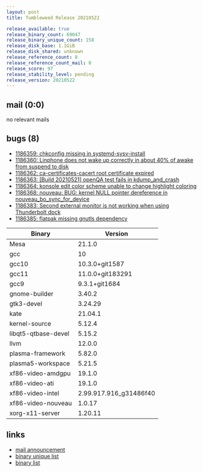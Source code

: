 ```yaml
---
layout: post
title: Tumbleweed Release 20210522

release_available: true
release_binary_count: 69047
release_binary_unique_count: 158
release_disk_base: 1.1GiB
release_disk_shared: unknown
release_reference_count: 8
release_reference_count_mail: 0
release_score: 97
release_stability_level: pending
release_version: 20210522
---
```


## mail (0:0)

no relevant mails

## bugs (8)

<!--more-->

- [1186359: chkconfig missing in systemd-sysv-install](https://bugzilla.opensuse.org/show_bug.cgi?id=1186359)
- [1186360: Linphone does not wake up correctly in about 40% of awake from suspend to disk](https://bugzilla.opensuse.org/show_bug.cgi?id=1186360)
- [1186362: ca-certificates-cacert root certificate expired](https://bugzilla.opensuse.org/show_bug.cgi?id=1186362)
- [1186363: \[Build 20210521\] openQA test fails in kdump_and_crash](https://bugzilla.opensuse.org/show_bug.cgi?id=1186363)
- [1186364: konsole edit color scheme unable to change highlight coloring](https://bugzilla.opensuse.org/show_bug.cgi?id=1186364)
- [1186368: nouveau: BUG: kernel NULL pointer dereference in nouveau_bo_sync_for_device](https://bugzilla.opensuse.org/show_bug.cgi?id=1186368)
- [1186383: Second external monitor is not working when using Thunderbolt dock](https://bugzilla.opensuse.org/show_bug.cgi?id=1186383)
- [1186385: flatpak missing gnutls dependency](https://bugzilla.opensuse.org/show_bug.cgi?id=1186385)

Binary | Version
--- | ---
Mesa | 21.1.0
gcc | 10
gcc10 | 10.3.0+git1587
gcc11 | 11.0.0+git183291
gcc9 | 9.3.1+git1684
gnome-builder | 3.40.2
gtk3-devel | 3.24.29
kate | 21.04.1
kernel-source | 5.12.4
libqt5-qtbase-devel | 5.15.2
llvm | 12.0.0
plasma-framework | 5.82.0
plasma5-workspace | 5.21.5
xf86-video-amdgpu | 19.1.0
xf86-video-ati | 19.1.0
xf86-video-intel | 2.99.917.916_g31486f40
xf86-video-nouveau | 1.0.17
xorg-x11-server | 1.20.11

## links

- [mail announcement](https://github.com/boombatower/tumbleweed-review/issues/10)
- [binary unique list](http://download.opensuse.org/history/20210522/rpm.unique.list)
- [binary list](http://download.opensuse.org/history/20210522/rpm.list)
